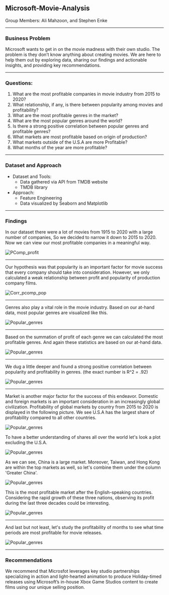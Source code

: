 ## Microsoft-Movie-Analysis

Group Members: Ali Mahzoon, and Stephen Enke

---
### Business Problem
Microsoft wants to get in on the movie madness with their own studio. The problem is they don’t know anything about creating movies. We are here to help them out by exploring data, sharing our findings and actionable insights, and providing key recommendations.

---

### Questions:
1. What are the most profitable companies in movie industry from 2015 to 2020?
2. What relationship, if any, is there between popularity among movies and profitability?
3. What are the most profitable genres in the market?
4. What are the most popular genres around the world?
5. Is there a strong positive correlation between popular genres and profitable genres?
6. What markets are most profitable based on origin of production?
7. What markets outside of the U.S.A are more Profitable?
8. What months of the year are more profitable?

---

### Dataset and Approach
* Dataset and Tools:
   * Data gathered via API from TMDB website
   * TMDB library
* Approach:
   * Feature Engineering
   * Data visualized by Seaborn and Matplotlib
---

### Findings
In our dataset there were a lot of movies from 1915 to 2020 with a large number of companies, So we decided to narrow it down to 2015 to 2020. Now we can view our  most profitable companies in a meaningful way.

![PComp_profit](https://github.com/alimahzoon/Microsoft-Movie-Analysis/blob/Ali-wip/IMGS/PComp_Profit_Bar.png "Profitable Companies")

---

Our hypothesis was that popularity is an important factor for movie success that every company should take into consideration. However, we only calculated a weak relationship between profit and popularity of production company films.

 ![Corr_pcomp_pop](https://github.com/alimahzoon/Microsoft-Movie-Analysis/blob/Ali-wip/IMGS/Profit%2BPop_Scatter.png "Correlation between most profitable companies and popularity of movies")

 ---

 Genres also play a vital role in the movie industry. Based on our at-hand data, most popular genres are visualized like this.

 ![Popular_genres](https://github.com/alimahzoon/Microsoft-Movie-Analysis/blob/Ali-wip/IMGS/I2.png "Popular Genres")

---
Based on the summation of profit of each genre we can calculated the most profitable genres. And again these statistics are based on our at-hand data.

![Popular_genres](https://github.com/alimahzoon/Microsoft-Movie-Analysis/blob/Ali-wip/IMGS/I1.png "Profitable Genres")

---
We dug a little deeper and found a strong positive correlation between popularity and profitability in genres. (the exact number is R^2 = .92)

![Popular_genres](https://github.com/alimahzoon/Microsoft-Movie-Analysis/blob/Ali-wip/IMGS/I3.png "Correlation between Profit and popularity")

---
Market is another major factor for the success of this endeavor. Domestic and foreign markets is an important consideration in an increasingly global civilization. Profitability of global markets by country from 2015 to 2020 is displayed in the following picture. We see U.S.A has the largest share of profitability compared to all other countries.

![Popular_genres](https://github.com/alimahzoon/Microsoft-Movie-Analysis/blob/Ali-wip/IMGS/44.png "Profitability of global markets by country from 2015 to 2020")


To have a better understanding of shares all over the world let's look a plot excluding the U.S.A.

![Popular_genres](https://github.com/alimahzoon/Microsoft-Movie-Analysis/blob/Ali-wip/IMGS/55.png "Profitability of global markets by country from 2015 to 2020 except USA")


As we can see, China is a large market. Moreover, Taiwan, and Hong Kong are within the top markets as well, so let's combine them under the column 'Greater China'.

![Popular_genres](https://github.com/alimahzoon/Microsoft-Movie-Analysis/blob/Ali-wip/IMGS/66.png "Profitability of global markets by country from 2015 to 2020 except USA ")

This is the most profitable market after the English-speaking countries. Considering the rapid growth of these three nations, observing its profit during the last three decades could be interesting.

 ![Popular_genres](https://github.com/alimahzoon/Microsoft-Movie-Analysis/blob/Ali-wip/IMGS/77.png "Profitability of global markets by country from 2015 to 2020 except USA ")

 ---
 And last but not least, let's study the profitability of months to see what time periods are most profitable for movie releases.

![Popular_genres](https://github.com/alimahzoon/Microsoft-Movie-Analysis/blob/Ali-wip/IMGS/MY.png "Profitability of global markets by country from 2015 to 2020 except USA ")

---
### Recommendations
We recommend that Microsfot leverages key studio partnerships specializing in action and light-hearted animation to produce Holiday-timed releases using Microsoft’s in-house Xbox Game Studios content to create films using our unique selling position.
